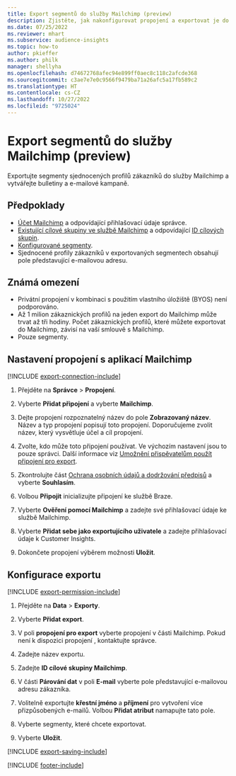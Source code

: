 ```yaml
---
title: Export segmentů do služby Mailchimp (preview)
description: Zjistěte, jak nakonfigurovat propojení a exportovat je do Mailchimp.
ms.date: 07/25/2022
ms.reviewer: mhart
ms.subservice: audience-insights
ms.topic: how-to
author: pkieffer
ms.author: philk
manager: shellyha
ms.openlocfilehash: d74672768afec94e899ff0aec8c118c2afcde368
ms.sourcegitcommit: c3ae7e7e0c9566f9479ba71a26afc5a17fb589c2
ms.translationtype: HT
ms.contentlocale: cs-CZ
ms.lasthandoff: 10/27/2022
ms.locfileid: "9725024"
---
```

# <a name="export-segments-to-mailchimp-preview"></a>Export segmentů do služby Mailchimp (preview)

Exportujte segmenty sjednocených profilů zákazníků do služby Mailchimp a vytvářejte bulletiny a e-mailové kampaně.

## <a name="prerequisites"></a>Předpoklady

- [Účet Mailchimp](https://mailchimp.com/) a odpovídající přihlašovací údaje správce.
- [Existující cílové skupiny ve službě Mailchimp](https://mailchimp.com/help/create-audience/) a odpovídající [ID cílových skupin](https://mailchimp.com/help/find-audience-id/).
- [Konfigurované segmenty](segments.md).
- Sjednocené profily zákazníků v exportovaných segmentech obsahují pole představující e-mailovou adresu.

## <a name="known-limitations"></a>Známá omezení

- Privátní propojení v kombinaci s použitím vlastního úložiště (BYOS) není podporováno.
- Až 1 milion zákaznických profilů na jeden export do Mailchimp může trvat až tři hodiny. Počet zákaznických profilů, které můžete exportovat do Mailchimp, závisí na vaší smlouvě s Mailchimp.
- Pouze segmenty.

## <a name="set-up-connection-to-mailchimp"></a>Nastavení propojení s aplikací Mailchimp

[!INCLUDE [export-connection-include](includes/export-connection-admn.md)]

1. Přejděte na **Správce** > **Propojení**.

1. Vyberte **Přidat připojení** a vyberte **Mailchimp**.

1. Dejte propojení rozpoznatelný název do pole **Zobrazovaný název**. Název a typ propojení popisují toto propojení. Doporučujeme zvolit název, který vysvětluje účel a cíl propojení.

1. Zvolte, kdo může toto připojení používat. Ve výchozím nastavení jsou to pouze správci. Další informace viz [Umožnění přispěvatelům použít připojení pro export](connections.md#allow-contributors-to-use-a-connection-for-exports).

1. Zkontrolujte část [Ochrana osobních údajů a dodržování předpisů](connections.md#data-privacy-and-compliance) a vyberte **Souhlasím**.

1. Volbou **Připojit** inicializujte připojení ke službě Braze.

1. Vyberte **Ověření pomocí Mailchimp** a zadejte své přihlašovací údaje ke službě Mailchimp.

1. Vyberte **Přidat sebe jako exportujícího uživatele** a zadejte přihlašovací údaje k Customer Insights.

1. Dokončete propojení výběrem možnosti **Uložit**.

## <a name="configure-an-export"></a>Konfigurace exportu

[!INCLUDE [export-permission-include](includes/export-permission.md)]

1. Přejděte na **Data** > **Exporty**.

1. Vyberte **Přidat export**.

1. V poli **propojení pro export** vyberte propojení v části Mailchimp. Pokud není k dispozici propojení , kontaktujte správce.

1. Zadejte název exportu.

1. Zadejte **ID cílové skupiny Mailchimp**.

1. V části **Párování dat** v poli **E-mail** vyberte pole představující e-mailovou adresu zákazníka.

1. Volitelně exportujte **křestní jméno** a **příjmení** pro vytvoření více přizpůsobených e-mailů. Volbou **Přidat atribut** namapujte tato pole.

1. Vyberte segmenty, které chcete exportovat.

1. Vyberte **Uložit**.

[!INCLUDE [export-saving-include](includes/export-saving.md)]

[!INCLUDE [footer-include](includes/footer-banner.md)]
